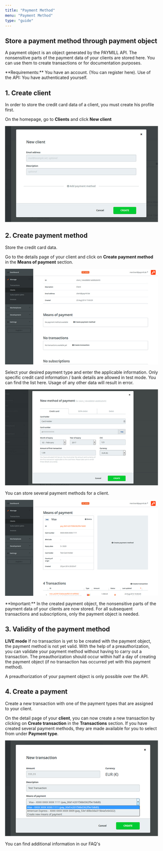 ```yaml
---
title: "Payment Method"
menu: "Payment Method"
type: "guide"
---
```


## Store a payment method through payment object

A payment object is an object generated by the PAYMILL API. The nonsensitive parts of the payment data of your clients are stored here. You can use them to create transactions or for documentation purposes.

<p class="important">
**Requirements:**
You have an account. (You can register here).
Use of the API: You have authenticated yourself.
</p>

## 1. Create client

In order to store the credit card data of a client, you must create his profile first.

On the homepage, go to **Clients** and click **New client**

![Create Client](/Guides/images/payment_method-01.jpg)


## 2. Create payment method

Store the credit card data.

Go to the details page of your client and click on **Create payment method** in the **Means of payment** section.

![Create Payment Method](/Guides/images/payment_method-02.jpg)


Select your desired payment type and enter the applicable information. Only specific credit card information / bank details are allowed in test mode. You can find the list here. Usage of any other data will result in error.

![Payment Method Form](/Guides/images/payment_method-03.jpg)

You can store several payment methods for a client.

![Payment Method Details](/Guides/images/payment_method-04.jpg)

<p class="important">
**Important:**
In the created payment object, the nonsensitive parts of the payment data of your clients are now stored. For all subsequent transactions and subscriptions, only the payment object is needed.
</p>


## 3. Validity of the payment method


**LIVE mode**
If no transaction is yet to be created with the payment object, the payment method is not yet valid. With the help of a preauthorization, you can validate your payment method without having to carry out a transaction. The preauthorization should occur within half a day of creating the payment object (if no transaction has occurred yet with this payment method).

A preauthorization of your payment object is only possible over the API.

## 4. Create a payment

Create a new transaction with one of the payment types that are assigned to your client.

On the detail page of your **client**, you can now create a new transaction by clicking on **Create transaction** in the **Transactions** section. If you have created several payment methods, they are made available for you to select from under **Payment type**.

![Create Transaction](/Guides/images/payment_method-05.jpg)

<p class="important">
You can find additional information in our FAQ's
</p>
